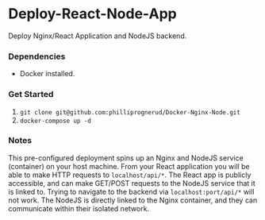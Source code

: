 # Deploy-React-Node-App
Deploy Nginx/React Application and NodeJS backend.

### Dependencies
- Docker installed.

### Get Started
1) `git clone git@github.com:philliprognerud/Docker-Nginx-Node.git`
2) `docker-compose up -d`

### Notes
This pre-configured deployment spins up an Nginx and NodeJS service (container) on your host machine. From your React application you will be able to make HTTP requests to `localhost/api/*`. The React app is publicly accessible, and can make GET/POST requests to the NodeJS service that it is linked to. Trying to navigate to the backend via `localhost:port/api/*` will not work. The NodeJS is directly linked to the Nginx container, and they can communicate within their isolated network.

